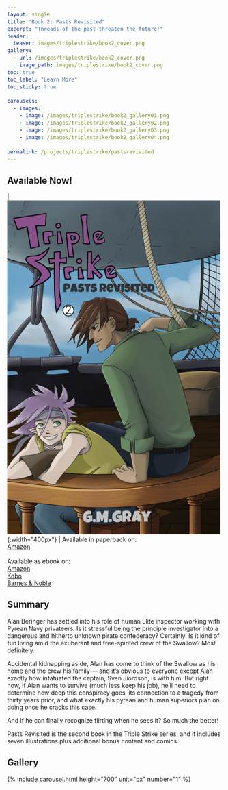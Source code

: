 ```yaml
---
layout: single
title: "Book 2: Pasts Revisited"
excerpt: "Threads of the past threaten the future!"
header:
  teaser: images/triplestrike/book2_cover.png
gallery:
  - url: /images/triplestrike/book2_cover.png
    image_path: images/triplestrike/book2_cover.png
toc: true
toc_label: "Learn More"
toc_sticky: true

carousels:
  - images:
    - image: /images/triplestrike/book2_gallery01.png
    - image: /images/triplestrike/book2_gallery02.png
    - image: /images/triplestrike/book2_gallery03.png
    - image: /images/triplestrike/book2_gallery04.png

permalink: /projects/triplestrike/pastsrevisited
---
```


## Available Now!

| ![Triple Strike: Pasts Revisited ](/images/triplestrike/book2_cover.png "Triple Strike: Pasts Revisited"){:width="400px"} | Available in paperback on: <br> [Amazon](https://www.amazon.com/dp/B0C1J2GTYD) <br><br> Available as ebook on: <br> [Amazon](https://www.amazon.com/dp/B0C2LXTJBG) <br> [Kobo](https://www.kobo.com/us/en/ebook/triple-strike-pasts-revisited) <br> [Barnes & Noble](https://www.barnesandnoble.com/w/triple-strike-g-m-gray/1143362093) <br>

## Summary

Alan Beringer has settled into his role of human Elite inspector working with Pyrean Navy privateers. Is it stressful being the principle investigator into a dangerous and hitherto unknown pirate confederacy? Certainly. Is it kind of fun living amid the exuberant and free-spirited crew of the Swallow? Most definitely. 

Accidental kidnapping aside, Alan has come to think of the Swallow as his home and the crew his family — and it’s obvious to everyone except Alan exactly how infatuated the captain, Sven Jiordson, is with him. But right now, if Alan wants to survive (much less keep his job), he’ll need to determine how deep this conspiracy goes, its connection to a tragedy from thirty years prior, and what exactly his pyrean and human superiors plan on doing once he cracks this case. 

And if he can finally recognize flirting when he sees it? So much the better!

Pasts Revisited is the second book in the Triple Strike series, and it includes seven illustrations plus additional bonus content and comics.

## Gallery

  {% include carousel.html height="700" unit="px" number="1" %}
